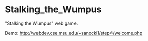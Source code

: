 # Stalking_the_Wumpus
"Stalking the Wumpus" web game.

Demo: http://webdev.cse.msu.edu/~sanocki1/step4/welcome.php
